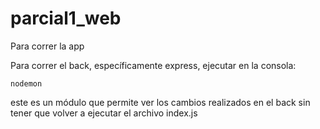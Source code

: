 # parcial1_web

Para correr la app

Para correr el back, específicamente express, ejecutar en la consola:

`
nodemon
`

este es un módulo que permite ver los cambios realizados en el back sin tener que volver a ejecutar el archivo index.js